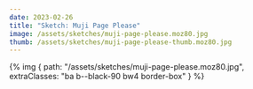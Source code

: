 ```yaml
---
date: 2023-02-26
title: "Sketch: Muji Page Please"
image: /assets/sketches/muji-page-please.moz80.jpg
thumb: /assets/sketches/muji-page-please-thumb.moz80.jpg
---
```


{% img {
    path: "/assets/sketches/muji-page-please.moz80.jpg",
    extraClasses: "ba b--black-90 bw4 border-box"
} %}
